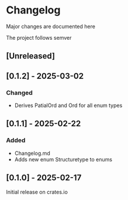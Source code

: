 # Changelog

Major changes are documented here

The project follows semver

## [Unreleased]

## [0.1.2] - 2025-03-02

### Changed

- Derives PatialOrd and Ord for all enum types

## [0.1.1] - 2025-02-22

### Added

- Changelog.md
- Adds new enum Structuretype to enums

## [0.1.0] - 2025-02-17

Initial release on crates.io